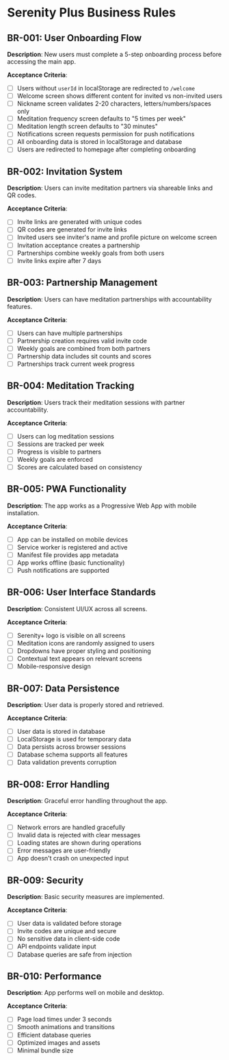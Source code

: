 # Serenity Plus Business Rules

## BR-001: User Onboarding Flow

**Description**: New users must complete a 5-step onboarding process before accessing the main app.

**Acceptance Criteria**:

- [ ] Users without `userId` in localStorage are redirected to `/welcome`
- [ ] Welcome screen shows different content for invited vs non-invited users
- [ ] Nickname screen validates 2-20 characters, letters/numbers/spaces only
- [ ] Meditation frequency screen defaults to "5 times per week"
- [ ] Meditation length screen defaults to "30 minutes"
- [ ] Notifications screen requests permission for push notifications
- [ ] All onboarding data is stored in localStorage and database
- [ ] Users are redirected to homepage after completing onboarding

## BR-002: Invitation System

**Description**: Users can invite meditation partners via shareable links and QR codes.

**Acceptance Criteria**:

- [ ] Invite links are generated with unique codes
- [ ] QR codes are generated for invite links
- [ ] Invited users see inviter's name and profile picture on welcome screen
- [ ] Invitation acceptance creates a partnership
- [ ] Partnerships combine weekly goals from both users
- [ ] Invite links expire after 7 days

## BR-003: Partnership Management

**Description**: Users can have meditation partnerships with accountability features.

**Acceptance Criteria**:

- [ ] Users can have multiple partnerships
- [ ] Partnership creation requires valid invite code
- [ ] Weekly goals are combined from both partners
- [ ] Partnership data includes sit counts and scores
- [ ] Partnerships track current week progress

## BR-004: Meditation Tracking

**Description**: Users track their meditation sessions with partner accountability.

**Acceptance Criteria**:

- [ ] Users can log meditation sessions
- [ ] Sessions are tracked per week
- [ ] Progress is visible to partners
- [ ] Weekly goals are enforced
- [ ] Scores are calculated based on consistency

## BR-005: PWA Functionality

**Description**: The app works as a Progressive Web App with mobile installation.

**Acceptance Criteria**:

- [ ] App can be installed on mobile devices
- [ ] Service worker is registered and active
- [ ] Manifest file provides app metadata
- [ ] App works offline (basic functionality)
- [ ] Push notifications are supported

## BR-006: User Interface Standards

**Description**: Consistent UI/UX across all screens.

**Acceptance Criteria**:

- [ ] Serenity+ logo is visible on all screens
- [ ] Meditation icons are randomly assigned to users
- [ ] Dropdowns have proper styling and positioning
- [ ] Contextual text appears on relevant screens
- [ ] Mobile-responsive design

## BR-007: Data Persistence

**Description**: User data is properly stored and retrieved.

**Acceptance Criteria**:

- [ ] User data is stored in database
- [ ] LocalStorage is used for temporary data
- [ ] Data persists across browser sessions
- [ ] Database schema supports all features
- [ ] Data validation prevents corruption

## BR-008: Error Handling

**Description**: Graceful error handling throughout the app.

**Acceptance Criteria**:

- [ ] Network errors are handled gracefully
- [ ] Invalid data is rejected with clear messages
- [ ] Loading states are shown during operations
- [ ] Error messages are user-friendly
- [ ] App doesn't crash on unexpected input

## BR-009: Security

**Description**: Basic security measures are implemented.

**Acceptance Criteria**:

- [ ] User data is validated before storage
- [ ] Invite codes are unique and secure
- [ ] No sensitive data in client-side code
- [ ] API endpoints validate input
- [ ] Database queries are safe from injection

## BR-010: Performance

**Description**: App performs well on mobile and desktop.

**Acceptance Criteria**:

- [ ] Page load times under 3 seconds
- [ ] Smooth animations and transitions
- [ ] Efficient database queries
- [ ] Optimized images and assets
- [ ] Minimal bundle size
